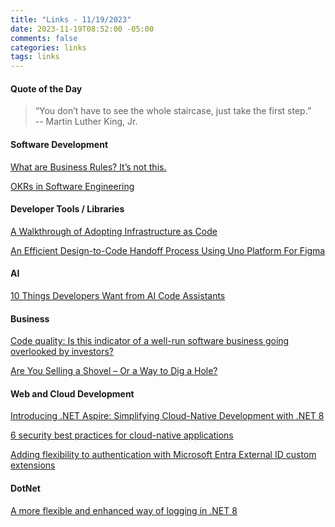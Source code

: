 ```yaml
---
title: "Links - 11/19/2023"
date: 2023-11-19T08:52:00 -05:00
comments: false
categories: links
tags: links
---
```


#### Quote of the Day

<blockquote>“You don’t have to see the whole staircase, just take the first step.”<br>
-- Martin Luther King, Jr.
</blockquote>

#### Software Development

[What are Business Rules? It’s not this.](https://codeopinion.com/what-are-business-rules-its-not-this/)

[OKRs in Software Engineering](https://newsletter.getdx.com/p/software-engineering-okr)

#### Developer Tools / Libraries

[A Walkthrough of Adopting Infrastructure as Code](https://www.pulumi.com/blog/walkthrough-of-adopting-infrastructure-as-code/)

[An Efficient Design-to-Code Handoff Process Using Uno Platform For Figma](https://www.smashingmagazine.com/2023/11/design-to-code-handoff-process-uno-platform-figma/)

#### AI

[10 Things Developers Want from AI Code Assistants](https://redmonk.com/kholterhoff/2023/11/01/10-things-developers-want-from-ai-code-assistants/)

#### Business

[Code quality: Is this indicator of a well-run software business going overlooked by investors?](https://www.thestack.technology/code-quality-the-overlooked-indicator-of-a-well-run-software-business/)

[Are You Selling a Shovel – Or a Way to Dig a Hole?](https://www.battery.com/blog/are-you-selling-a-shovel-or-a-way-to-dig-a-hole/)

#### Web and Cloud Development

[Introducing .NET Aspire: Simplifying Cloud-Native Development with .NET 8](https://devblogs.microsoft.com/dotnet/introducing-dotnet-aspire-simplifying-cloud-native-development-with-dotnet-8/)

[6 security best practices for cloud-native applications](https://www.infoworld.com/article/3709512/6-security-best-practices-for-cloud-native-applications.html)

[Adding flexibility to authentication with Microsoft Entra External ID custom extensions](https://devblogs.microsoft.com/identity/custom-authentication-extensions/)

#### DotNet

[A more flexible and enhanced way of logging in .NET 8](https://steven-giesel.com/blogPost/1add3827-4233-4e31-9ce9-bcc34d64e76f)
